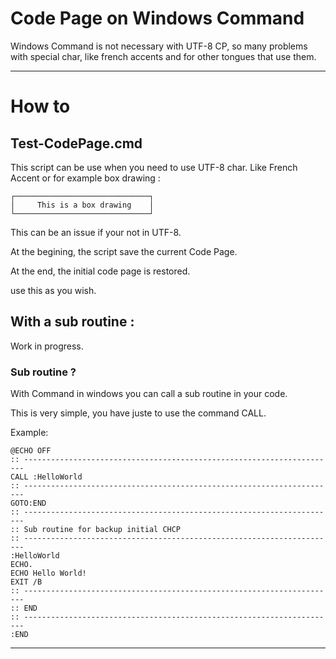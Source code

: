 # Code Page on Windows Command

Windows Command is not necessary with UTF-8 CP, so many problems with special char, like french accents and for other tongues that use them.

<hr>

# How to

## Test-CodePage.cmd

This script can be use when you need to use UTF-8 char.
Like French Accent or for example box drawing : 

```
┌──────────────────────────────┐
│     This is a box drawing    │
└──────────────────────────────┘
```

This can be an issue if your not in UTF-8.

At the begining, the script save the current Code Page.

At the end, the initial code page is restored.

use this as you wish.

## With a sub routine : 

Work in progress.

### Sub routine ?

With Command in windows you can call a sub routine in your code.

This is very simple, you have juste to use the command CALL.

Example:

```
@ECHO OFF
:: ----------------------------------------------------------------------
CALL :HelloWorld
:: ----------------------------------------------------------------------
GOTO:END
:: ----------------------------------------------------------------------
:: Sub routine for backup initial CHCP
:: ----------------------------------------------------------------------
:HelloWorld
ECHO.
ECHO Hello World!
EXIT /B
:: ----------------------------------------------------------------------
:: END
:: ----------------------------------------------------------------------
:END
```

<hr>
